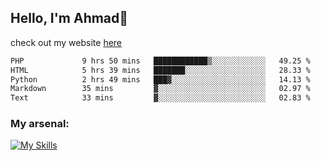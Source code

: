 
## Hello, I'm Ahmad👋

check out my website [here](https://ahmadalwi.com/)

<!--START_SECTION:waka-->

```txt
PHP             9 hrs 50 mins   ████████████▒░░░░░░░░░░░░   49.25 %
HTML            5 hrs 39 mins   ███████░░░░░░░░░░░░░░░░░░   28.33 %
Python          2 hrs 49 mins   ███▓░░░░░░░░░░░░░░░░░░░░░   14.13 %
Markdown        35 mins         ▓░░░░░░░░░░░░░░░░░░░░░░░░   02.97 %
Text            33 mins         ▓░░░░░░░░░░░░░░░░░░░░░░░░   02.83 %
```

<!--END_SECTION:waka-->

### My arsenal:

[![My Skills](https://skillicons.dev/icons?i=js,ts,py,go,react,nextjs,svelte,nodejs,django,tailwind,html,css,sass,firebase,mongodb,postgres,mysql,redis,git,github,docker,vscode,figma,godot)](https://skillicons.dev)
